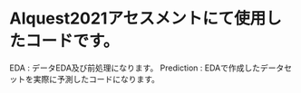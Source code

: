 # AIquest2021アセスメントにて使用したコードです。

EDA : データEDA及び前処理になります。
Prediction : EDAで作成したデータセットを実際に予測したコードになります。
